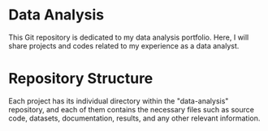 # **Data Analysis**

This Git repository is dedicated to my data analysis portfolio. Here, I will share projects and codes related to my experience as a data analyst.

# **Repository Structure**

Each project has its individual directory within the "data-analysis" repository, and each of them contains the necessary files such as source code, datasets, documentation, results, and any other relevant information.
